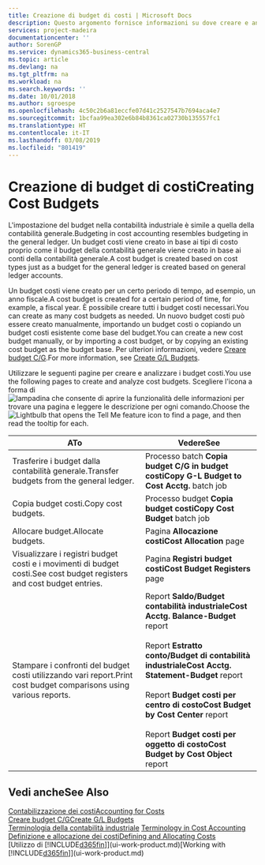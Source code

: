 ```yaml
---
title: Creazione di budget di costi | Microsoft Docs
description: Questo argomento fornisce informazioni su dove creare e analizzare budget costi.
services: project-madeira
documentationcenter: ''
author: SorenGP
ms.service: dynamics365-business-central
ms.topic: article
ms.devlang: na
ms.tgt_pltfrm: na
ms.workload: na
ms.search.keywords: ''
ms.date: 10/01/2018
ms.author: sgroespe
ms.openlocfilehash: 4c50c2b6a81eccfe07d41c2527547b7694aca4e7
ms.sourcegitcommit: 1bcfaa99ea302e6b84b8361ca02730b135557fc1
ms.translationtype: HT
ms.contentlocale: it-IT
ms.lasthandoff: 03/08/2019
ms.locfileid: "801419"
---
```

# <a name="creating-cost-budgets"></a><span data-ttu-id="91a41-103">Creazione di budget di costi</span><span class="sxs-lookup"><span data-stu-id="91a41-103">Creating Cost Budgets</span></span>
<span data-ttu-id="91a41-104">L'impostazione del budget nella contabilità industriale è simile a quella della contabilità generale.</span><span class="sxs-lookup"><span data-stu-id="91a41-104">Budgeting in cost accounting resembles budgeting in the general ledger.</span></span> <span data-ttu-id="91a41-105">Un budget costi viene creato in base ai tipi di costo proprio come il budget della contabilità generale viene creato in base ai conti della contabilità generale.</span><span class="sxs-lookup"><span data-stu-id="91a41-105">A cost budget is created based on cost types just as a budget for the general ledger is created based on general ledger accounts.</span></span>  

<span data-ttu-id="91a41-106">Un budget costi viene creato per un certo periodo di tempo, ad esempio, un anno fiscale.</span><span class="sxs-lookup"><span data-stu-id="91a41-106">A cost budget is created for a certain period of time, for example, a fiscal year.</span></span> <span data-ttu-id="91a41-107">È possibile creare tutti i budget costi necessari.</span><span class="sxs-lookup"><span data-stu-id="91a41-107">You can create as many cost budgets as needed.</span></span> <span data-ttu-id="91a41-108">Un nuovo budget costi può essere creato manualmente, importando un budget costi o copiando un budget costi esistente come base del budget.</span><span class="sxs-lookup"><span data-stu-id="91a41-108">You can create a new cost budget manually, or by importing a cost budget, or by copying an existing cost budget as the budget base.</span></span> <span data-ttu-id="91a41-109">Per ulteriori informazioni, vedere [Creare budget C/G](finance-how-create-budgets.md).</span><span class="sxs-lookup"><span data-stu-id="91a41-109">For more information, see [Create G/L Budgets](finance-how-create-budgets.md).</span></span>

<span data-ttu-id="91a41-110">Utilizzare le seguenti pagine per creare e analizzare i budget costi.</span><span class="sxs-lookup"><span data-stu-id="91a41-110">You use the following pages to create and analyze cost budgets.</span></span> <span data-ttu-id="91a41-111">Scegliere l'icona a forma di ![lampadina che consente di aprire la funzionalità delle informazioni](media/ui-search/search_small.png "Informazioni sull'operazione che si desidera eseguire") per trovare una pagina e leggere le descrizione per ogni comando.</span><span class="sxs-lookup"><span data-stu-id="91a41-111">Choose the ![Lightbulb that opens the Tell Me feature](media/ui-search/search_small.png "Tell me what you want to do") icon to find a page, and then read the tooltip for each.</span></span>

|<span data-ttu-id="91a41-112">A</span><span class="sxs-lookup"><span data-stu-id="91a41-112">To</span></span>|<span data-ttu-id="91a41-113">Vedere</span><span class="sxs-lookup"><span data-stu-id="91a41-113">See</span></span>|  
|--------|---------|  
|<span data-ttu-id="91a41-114">Trasferire i budget dalla contabilità generale.</span><span class="sxs-lookup"><span data-stu-id="91a41-114">Transfer budgets from the general ledger.</span></span>|<span data-ttu-id="91a41-115">Processo batch **Copia budget C/G in budget costi**</span><span class="sxs-lookup"><span data-stu-id="91a41-115">**Copy G-L Budget to Cost Acctg.** batch job</span></span>|  
|<span data-ttu-id="91a41-116">Copia budget costi.</span><span class="sxs-lookup"><span data-stu-id="91a41-116">Copy cost budgets.</span></span>|<span data-ttu-id="91a41-117">Processo budget **Copia budget costi**</span><span class="sxs-lookup"><span data-stu-id="91a41-117">**Copy Cost Budget** batch job</span></span>|  
|<span data-ttu-id="91a41-118">Allocare budget.</span><span class="sxs-lookup"><span data-stu-id="91a41-118">Allocate budgets.</span></span>|<span data-ttu-id="91a41-119">Pagina **Allocazione costi**</span><span class="sxs-lookup"><span data-stu-id="91a41-119">**Cost Allocation** page</span></span>|  
|<span data-ttu-id="91a41-120">Visualizzare i registri budget costi e i movimenti di budget costi.</span><span class="sxs-lookup"><span data-stu-id="91a41-120">See cost budget registers and cost budget entries.</span></span>|<span data-ttu-id="91a41-121">Pagina **Registri budget costi**</span><span class="sxs-lookup"><span data-stu-id="91a41-121">**Cost Budget Registers** page</span></span>|  
|<span data-ttu-id="91a41-122">Stampare i confronti del budget costi utilizzando vari report.</span><span class="sxs-lookup"><span data-stu-id="91a41-122">Print cost budget comparisons using various reports.</span></span>|<span data-ttu-id="91a41-123">Report **Saldo/Budget contabilità industriale**</span><span class="sxs-lookup"><span data-stu-id="91a41-123">**Cost Acctg. Balance-Budget** report</span></span><br /><br /> <span data-ttu-id="91a41-124">Report **Estratto conto/Budget di contabilità industriale**</span><span class="sxs-lookup"><span data-stu-id="91a41-124">**Cost Acctg. Statement-Budget** report</span></span><br /><br /> <span data-ttu-id="91a41-125">Report **Budget costi per centro di costo**</span><span class="sxs-lookup"><span data-stu-id="91a41-125">**Cost Budget by Cost Center** report</span></span><br /><br /> <span data-ttu-id="91a41-126">Report **Budget costi per oggetto di costo**</span><span class="sxs-lookup"><span data-stu-id="91a41-126">**Cost Budget by Cost Object** report</span></span>|  

## <a name="see-also"></a><span data-ttu-id="91a41-127">Vedi anche</span><span class="sxs-lookup"><span data-stu-id="91a41-127">See Also</span></span>  
[<span data-ttu-id="91a41-128">Contabilizzazione dei costi</span><span class="sxs-lookup"><span data-stu-id="91a41-128">Accounting for Costs</span></span>](finance-manage-cost-accounting.md)  
[<span data-ttu-id="91a41-129">Creare budget C/G</span><span class="sxs-lookup"><span data-stu-id="91a41-129">Create G/L Budgets</span></span>](finance-how-create-budgets.md)  
<span data-ttu-id="91a41-130">[Terminologia della contabilità industriale](finance-terminology-in-cost-accounting.md) </span><span class="sxs-lookup"><span data-stu-id="91a41-130">[Terminology in Cost Accounting](finance-terminology-in-cost-accounting.md) </span></span>  
[<span data-ttu-id="91a41-131">Definizione e allocazione dei costi</span><span class="sxs-lookup"><span data-stu-id="91a41-131">Defining and Allocating Costs</span></span>](finance-define-and-allocate-costs.md)  
<span data-ttu-id="91a41-132">[Utilizzo di [!INCLUDE[d365fin](includes/d365fin_md.md)]](ui-work-product.md)</span><span class="sxs-lookup"><span data-stu-id="91a41-132">[Working with [!INCLUDE[d365fin](includes/d365fin_md.md)]](ui-work-product.md)</span></span>
